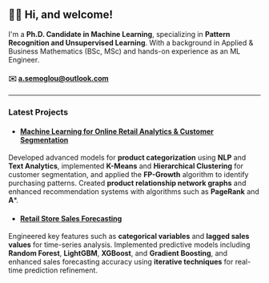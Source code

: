 ## 👋🏻 Hi, and welcome!

I'm a **Ph.D. Candidate in Machine Learning**, specializing in **Pattern Recognition and Unsupervised Learning**. With a background in Applied & Business Mathematics (BSc, MSc) and hands-on experience as an ML Engineer.

#### ✉️ [a.semoglou@outlook.com](mailto:a.semoglou@outlook.com)

***

### Latest Projects

- #### [Machine Learning for Online Retail Analytics & Customer Segmentation](https://github.com/semoglou/Machine-Learning-Customer-Segmentation)
Developed advanced models for **product categorization** using **NLP** and **Text Analytics**, implemented **K-Means** and **Hierarchical Clustering** for customer segmentation, and applied the **FP-Growth** algorithm to identify purchasing patterns. Created **product relationship network graphs** and enhanced recommendation systems with algorithms such as **PageRank** and **A***.

- #### [Retail Store Sales Forecasting](https://github.com/semoglou/Retail-Store-Sales-Forecasting)
Engineered key features such as **categorical variables** and **lagged sales values** for time-series analysis. Implemented predictive models including **Random Forest**, **LightGBM**, **XGBoost**, and **Gradient Boosting**, and enhanced sales forecasting accuracy using **iterative techniques** for real-time prediction refinement.


